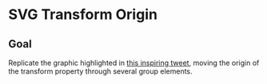 # SVG Transform Origin

<!-- ## [Live Demo]() -->

## Goal

Replicate the graphic highlighted in [this inspiring tweet](https://twitter.com/MagicPi2/status/1200131882203197440), moving the origin of the transform property through several group elements.
